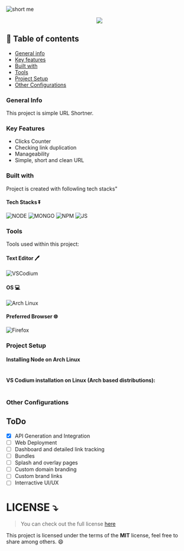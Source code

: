 ![short me](https://user-images.githubusercontent.com/48232101/133231947-0b306663-a25e-45a4-89e6-a708e67f4ac1.gif)


<p align='center'>
  <img src='https://img.shields.io/github/repo-size/3ncrypt3db0t/short.me?color=green&style=for-the-badge'>
</p>

## 📝 Table of contents 
* [General info](#general-info)
* [Key features](#key-features)
* [Built with](#built-with)
* [Tools](#tools)
* [Project Setup](#project-setup)
* [Other Configurations](#other-configurations)

### General Info
This project is simple URL Shortner.

### Key Features
* Clicks Counter 
* Checking link duplication
* Manageability 
* Simple, short and clean URL 

### Built with 
Project is created with followling tech stacks"
#### Tech Stacks ⏬
![NODE](https://img.shields.io/badge/Node.js-339933?style=for-the-badge&logo=nodedotjs&logoColor=white)
![MONGO](https://img.shields.io/badge/MongoDB-4EA94B?style=for-the-badge&logo=mongodb&logoColor=white)
![NPM](https://img.shields.io/badge/npm-CB3837?style=for-the-badge&logo=npm&logoColor=white)
![JS](https://img.shields.io/badge/JavaScript-323330?style=for-the-badge&logo=javascript&logoColor=F7DF1E)

### Tools 
Tools used within this project:
#### Text Editor 🖊️
![VSCodium](https://img.shields.io/badge/VSCodium-0078D4?style=for-the-badge&logo=visual%20studio%20code&logoColor=white)
#### OS 💻
![Arch Linux](https://img.shields.io/badge/Arch_Linux-1793D1?style=for-the-badge&logo=arch-linux&logoColor=white)
#### Preferred Browser 🌐
![Firefox](https://img.shields.io/badge/Firefox-E34F26?style=for-the-badge&logo=firefox&logoColor=white)

### Project Setup 

#### Installing Node on Arch Linux 
```
```

#### VS Codium installation on Linux (Arch based distributions):
```
```

### Other Configurations

## ToDo 
- [x] API Generation and Integration
- [ ] Web Deployment
- [ ] Dashboard and detailed link tracking 
- [ ] Bundles 
- [ ] Splash and overlay pages 
- [ ] Custom domain branding 
- [ ] Custom brand links
- [ ] Interractive UI/UX

# LICENSE ⤵️
>You can check out the full license [here](https://github.com/3ncrypt3db0t/short.me/blob/main/LICENSE)

This project is licensed under the terms of the **MIT** license, feel free to share among others. 😄
